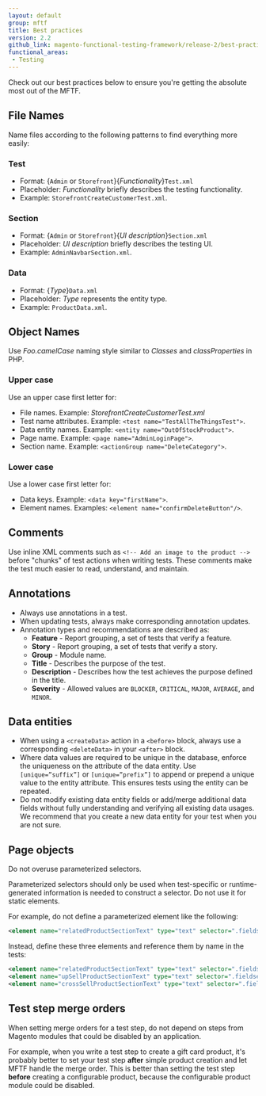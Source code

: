 ```yaml
---
layout: default
group: mftf
title: Best practices
version: 2.2
github_link: magento-functional-testing-framework/release-2/best-practices.md
functional_areas:
 - Testing
---
```


Check out our best practices below to ensure you're getting the absolute most out of the MFTF.

## File Names

Name files according to the following patterns to find everything more easily:

### Test

* Format: {`Admin` or `Storefront`}{_Functionality_}`Test.xml`
* Placeholder: _Functionality_ briefly describes the testing functionality.
* Example: `StorefrontCreateCustomerTest.xml`.

### Section

* Format: {`Admin` or `Storefront`}{_UI description_}`Section.xml`
* Placeholder: _UI description_ briefly describes the testing UI.
* Example: `AdminNavbarSection.xml`.

### Data

* Format: {_Type_}`Data.xml`
* Placeholder: _Type_ represents the entity type.
* Example: `ProductData.xml`.

## Object Names

Use _Foo.camelCase_ naming style similar to _Classes_ and _classProperties_ in PHP.

### Upper case

Use an upper case first letter for:
- File names. Example: _StorefrontCreateCustomerTest.xml_
- Test name attributes. Example: `<test name="TestAllTheThingsTest">`.
- Data entity names. Example: `<entity name="OutOfStockProduct">`.
- Page name. Example: `<page name="AdminLoginPage">`.
- Section name. Example: `<actionGroup name="DeleteCategory">`.

### Lower case

Use a lower case first letter for:
- Data keys. Example: `<data key="firstName">`.
- Element names. Examples: `<element name="confirmDeleteButton"/>`.

## Comments

Use inline XML comments such as  `<!-- Add an image to the product -->` before "chunks" of test actions when writing tests.
These comments make the test much easier to read, understand, and maintain.

## Annotations

 - Always use annotations in a test. 
 - When updating tests, always make corresponding annotation updates. 
 - Annotation types and recommendations are described as:
   - **Feature** - Report grouping, a set of tests that verify a feature.
   - **Story** - Report grouping, a set of tests that verify a story.
   - **Group** - Module name.
   - **Title** - Describes the purpose of the test.
   - **Description** - Describes how the test achieves the purpose defined in the title.
   - **Severity** - Allowed values are `BLOCKER`, `CRITICAL`, `MAJOR`, `AVERAGE`, and `MINOR`.
 
## Data entities

- When using a `<createData>` action in a `<before>` block, always use a corresponding `<deleteData>` in your `<after>` block.
- Where data values are required to be unique in the database, enforce the uniqueness on the attribute of the data entity. Use `[unique=”suffix”]` or `[unique=”prefix”]` to append or prepend a unique value to the entity attribute.
 This ensures tests using the entity can be repeated.
- Do not modify existing data entity fields or add/merge additional data fields without fully understanding and verifying all existing data usages.
 We recommend that you create a new data entity for your test when you are not sure. 

## Page objects

Do not overuse parameterized selectors. 

Parameterized selectors should only be used when test-specific or runtime-generated information is needed to construct a selector. Do not use it for static elements.

For example, do not define a parameterized element like the following:
  ``` xml
  <element name="relatedProductSectionText" type="text" selector=".fieldset-wrapper.admin__fieldset-section[data-index='{{productType}}']" parameterized="true"/>
  ```
  Instead, define these three elements and reference them by name in the tests:
  ``` xml
  <element name="relatedProductSectionText" type="text" selector=".fieldset-wrapper.admin__fieldset-section[data-index='related']"/>
  <element name="upSellProductSectionText" type="text" selector=".fieldset-wrapper.admin__fieldset-section[data-index='upsell']"/>
  <element name="crossSellProductSectionText" type="text" selector=".fieldset-wrapper.admin__fieldset-section[data-index='crosssell']"/>
  ```

## Test step merge orders

When setting merge orders for a test step, do not depend on steps from Magento modules that could be disabled by an application.

For example, when you write a test step to create a gift card product, it's probably better to set your test step **after** simple product creation and let MFTF handle the merge order. This is better than setting the test step **before** creating a configurable product, because the configurable product module could be disabled.
